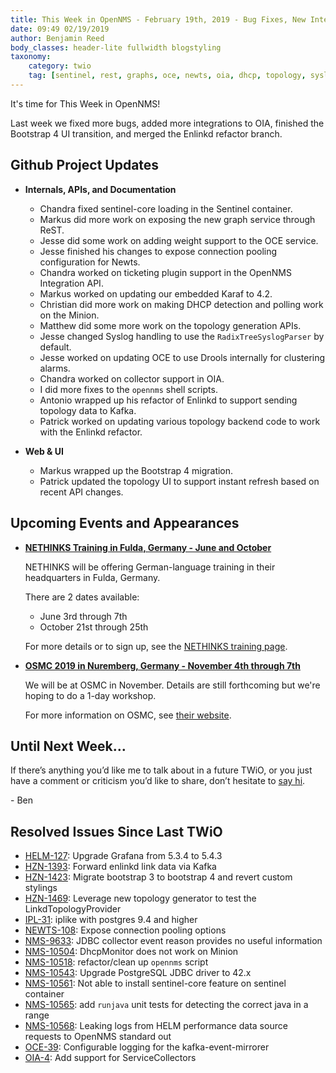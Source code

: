 ```yaml
---
title: This Week in OpenNMS - February 19th, 2019 - Bug Fixes, New Integration APIs, Enlinkd Refactor, and More!
date: 09:49 02/19/2019
author: Benjamin Reed
body_classes: header-lite fullwidth blogstyling
taxonomy:
    category: twio
    tag: [sentinel, rest, graphs, oce, newts, oia, dhcp, topology, syslog, drools, kafka, enlinkd, bootstrap, nethinks, training, osmc]
---
```


It's time for This Week in OpenNMS!

Last week we fixed more bugs, added more integrations to OIA, finished the Bootstrap 4 UI transition, and merged the Enlinkd refactor branch.

<!-- git log --author=bamboo@opennms.org --invert-grep --all --no-merges --color=always --since='2019-02-11 00:00:00' --until='2019-02-19 00:00:00' --format='%Cblue%ai %Cgreen%aN %Creset%s %Cblue(%H)%Cred%d' --author-date-order | sort | less -R -->


## Github Project Updates

* __Internals, APIs, and Documentation__

  * Chandra fixed sentinel-core loading in the Sentinel container.
  * Markus did more work on exposing the new graph service through ReST.
  * Jesse did some work on adding weight support to the OCE service.
  * Jesse finished his changes to expose connection pooling configuration for Newts.
  * Chandra worked on ticketing plugin support in the OpenNMS Integration API.
  * Markus worked on updating our embedded Karaf to 4.2.
  * Christian did more work on making DHCP detection and polling work on the Minion.
  * Matthew did some more work on the topology generation APIs.
  * Jesse changed Syslog handling to use the `RadixTreeSyslogParser` by default.
  * Jesse worked on updating OCE to use Drools internally for clustering alarms.
  * Chandra worked on collector support in OIA.
  * I did more fixes to the `opennms` shell scripts.
  * Antonio wrapped up his refactor of Enlinkd to support sending topology data to Kafka.
  * Patrick worked on updating various topology backend code to work with the Enlinkd refactor.

* __Web & UI__

  * Markus wrapped up the Bootstrap 4 migration.
  * Patrick updated the topology UI to support instant refresh based on recent API changes.


## Upcoming Events and Appearances

* **[NETHINKS Training in Fulda, Germany - June and October](https://www.nethinks.com/opennms-schulung.html)**

  NETHINKS will be offering German-language training in their headquarters in Fulda, Germany.

  There are 2 dates available:
  * June 3rd through 7th
  * October 21st through 25th

  For more details or to sign up, see the [NETHINKS training page](https://www.nethinks.com/opennms-schulung.html).

* **[OSMC 2019 in Nuremberg, Germany - November 4th through 7th](https://osmc.de/)**

  We will be at OSMC in November.
  Details are still forthcoming but we're hoping to do a 1-day workshop.

  For more information on OSMC, see [their website](https://osmc.de/).


## Until Next Week…

If there’s anything you’d like me to talk about in a future TWiO, or you just have a comment or criticism you’d like to share, don’t hesitate to [say hi](mailto:twio@opennms.org).

\- Ben

<!--
  https://github.com/OpenNMS/twio-fodder/blob/master/scripts/twio-issues-list.pl
-->

## Resolved Issues Since Last TWiO

* [HELM-127](https://issues.opennms.org/browse/HELM-127): Upgrade Grafana from 5.3.4 to 5.4.3
* [HZN-1393](https://issues.opennms.org/browse/HZN-1393): Forward enlinkd link data via Kafka
* [HZN-1423](https://issues.opennms.org/browse/HZN-1423): Migrate bootstrap 3 to bootstrap 4 and revert custom stylings
* [HZN-1469](https://issues.opennms.org/browse/HZN-1469): Leverage new topology generator to test the LinkdTopologyProvider
* [IPL-31](https://issues.opennms.org/browse/IPL-31): iplike with postgres 9.4 and higher
* [NEWTS-108](https://issues.opennms.org/browse/NEWTS-108): Expose connection pooling options
* [NMS-9633](https://issues.opennms.org/browse/NMS-9633): JDBC collector event reason provides no useful information
* [NMS-10504](https://issues.opennms.org/browse/NMS-10504): DhcpMonitor does not work on Minion
* [NMS-10518](https://issues.opennms.org/browse/NMS-10518): refactor/clean up `opennms` script
* [NMS-10543](https://issues.opennms.org/browse/NMS-10543): Upgrade PostgreSQL JDBC driver to 42.x
* [NMS-10561](https://issues.opennms.org/browse/NMS-10561): Not able to install sentinel-core feature on sentinel container
* [NMS-10565](https://issues.opennms.org/browse/NMS-10565): add `runjava` unit tests for detecting the correct java in a range
* [NMS-10568](https://issues.opennms.org/browse/NMS-10568): Leaking logs from HELM performance data source requests to OpenNMS standard out
* [OCE-39](https://issues.opennms.org/browse/OCE-39): Configurable logging for the kafka-event-mirrorer
* [OIA-4](https://issues.opennms.org/browse/OIA-4): Add support for ServiceCollectors
